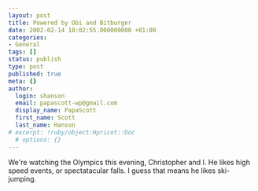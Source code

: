 ```yaml
---
layout: post
title: Powered by Obi and Bitburger
date: 2002-02-14 18:02:55.000000000 +01:00
categories:
- General
tags: []
status: publish
type: post
published: true
meta: {}
author:
  login: shanson
  email: papascott-wp@gmail.com
  display_name: PapaScott
  first_name: Scott
  last_name: Hanson
# excerpt: !ruby/object:Hpricot::Doc
  # options: {}
---
```

<p>We're watching the Olympics this evening, Christopher and I. He likes high speed events, or spectatacular falls. I guess that means he likes ski-jumping.</p>
